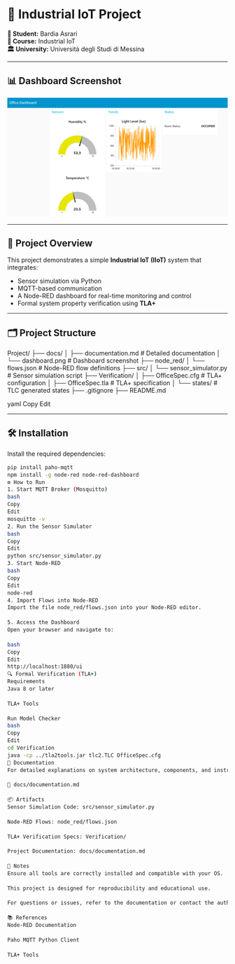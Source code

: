 # 🚀 Industrial IoT Project

**👤 Student:** Bardia Asrari  
**📘 Course:** Industrial IoT  
**🏛️ University:** Università degli Studi di Messina  

---

## 📊 Dashboard Screenshot

![Dashboard](docs/dashboard.png)

---

## 🧾 Project Overview

This project demonstrates a simple **Industrial IoT (IIoT)** system that integrates:

- Sensor simulation via Python  
- MQTT-based communication  
- A Node-RED dashboard for real-time monitoring and control  
- Formal system property verification using **TLA+**

---

## 🗂️ Project Structure

Project/
├── docs/
│ ├── documentation.md # Detailed documentation
│ └── dashboard.png # Dashboard screenshot
├── node_red/
│ └── flows.json # Node-RED flow definitions
├── src/
│ └── sensor_simulator.py # Sensor simulation script
├── Verification/
│ ├── OfficeSpec.cfg # TLA+ configuration
│ ├── OfficeSpec.tla # TLA+ specification
│ └── states/ # TLC generated states
├── .gitignore
├── README.md

yaml
Copy
Edit

---

## 🛠️ Installation

Install the required dependencies:

```bash
pip install paho-mqtt
npm install -g node-red node-red-dashboard
⚙️ How to Run
1. Start MQTT Broker (Mosquitto)
bash
Copy
Edit
mosquitto -v
2. Run the Sensor Simulator
bash
Copy
Edit
python src/sensor_simulator.py
3. Start Node-RED
bash
Copy
Edit
node-red
4. Import Flows into Node-RED
Import the file node_red/flows.json into your Node-RED editor.

5. Access the Dashboard
Open your browser and navigate to:

bash
Copy
Edit
http://localhost:1880/ui
🔍 Formal Verification (TLA+)
Requirements
Java 8 or later

TLA+ Tools

Run Model Checker
bash
Copy
Edit
cd Verification
java -cp ../tla2tools.jar tlc2.TLC OfficeSpec.cfg
📄 Documentation
For detailed explanations on system architecture, components, and instructions, see:

📘 docs/documentation.md

📦 Artifacts
Sensor Simulation Code: src/sensor_simulator.py

Node-RED Flows: node_red/flows.json

TLA+ Verification Specs: Verification/

Project Documentation: docs/documentation.md

📝 Notes
Ensure all tools are correctly installed and compatible with your OS.

This project is designed for reproducibility and educational use.

For questions or issues, refer to the documentation or contact the author.

📚 References
Node-RED Documentation

Paho MQTT Python Client

TLA+ Tools
